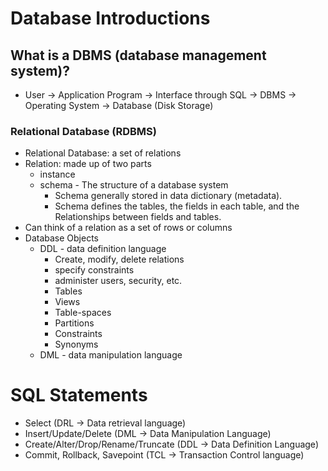 # Database Introductions
## What is a DBMS (database management system)?
- User -> Application Program -> Interface through SQL -> DBMS -> Operating System -> Database (Disk Storage)
### Relational Database (RDBMS)
- Relational Database: a set of relations
- Relation: made up of two parts
	- instance
	- schema - The structure of a database system
		- Schema generally stored in data dictionary (metadata). 
		- Schema defines the tables, the fields in each table, and the Relationships between fields and tables.
- Can think of a relation as a set of rows or columns
- Database Objects
	- DDL - data definition language
		- Create, modify, delete relations
		- specify constraints
		- administer users, security, etc.
		- Tables
		- Views
		- Table-spaces
		- Partitions
		- Constraints
		- Synonyms
	- DML - data manipulation language
# SQL Statements
- Select (DRL -> Data retrieval language)
- Insert/Update/Delete (DML -> Data Manipulation Language)
- Create/Alter/Drop/Rename/Truncate (DDL -> Data Definition Language)
- Commit, Rollback, Savepoint (TCL -> Transaction Control language)
